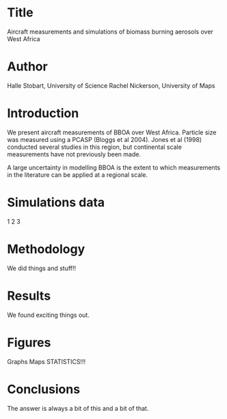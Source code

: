 # Title
Aircraft measurements and simulations of biomass burning aerosols over West Africa

# Author
Halle Stobart, University of Science
Rachel Nickerson, University of Maps

# Introduction
We present aircraft measurements of BBOA over West Africa. 
Particle size was measured using a PCASP (Bloggs et al 2004).
Jones et al (1998) conducted several studies in this region, but continental scale measurements have not previously been made.

A large uncertainty in modelling BBOA is the extent to which 
measurements in the literature can be applied at a regional scale.

# Simulations data
1
2
3

# Methodology
We did things and stuff!!

# Results
We found exciting things out. 

# Figures
Graphs
Maps
STATISTICS!!!

# Conclusions
The answer is always a bit of this and a bit of that.
